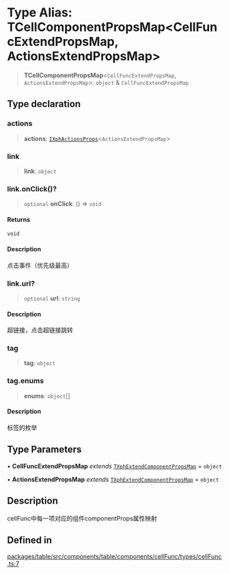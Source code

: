 # Type Alias: TCellComponentPropsMap\<CellFuncExtendPropsMap, ActionsExtendPropsMap\>

> **TCellComponentPropsMap**\<`CellFuncExtendPropsMap`, `ActionsExtendPropsMap`\>: `object` & `CellFuncExtendPropsMap`

## Type declaration

### actions

> **actions**: [`IXphActionsProps`](../interfaces/IXphActionsProps.md)\<`ActionsExtendPropsMap`\>

### link

> **link**: `object`

### link.onClick()?

> `optional` **onClick**: () => `void`

#### Returns

`void`

#### Description

点击事件（优先级最高）

### link.url?

> `optional` **url**: `string`

#### Description

超链接，点击超链接跳转

### tag

> **tag**: `object`

### tag.enums

> **enums**: `object`[]

#### Description

标签的枚举

## Type Parameters

• **CellFuncExtendPropsMap** *extends* [`TXphExtendComponentPropsMap`](TXphExtendComponentPropsMap.md) = `object`

• **ActionsExtendPropsMap** *extends* [`TXphExtendComponentPropsMap`](TXphExtendComponentPropsMap.md) = `object`

## Description

cellFunc中每一项对应的组件componentProps属性映射

## Defined in

[packages/table/src/components/table/components/cellFunc/types/cellFunc.ts:7](https://github.com/XiaoPiHong/xph-crud/blob/300d288b2cb7d1d481589252292dd1816109678d/packages/table/src/components/table/components/cellFunc/types/cellFunc.ts#L7)
